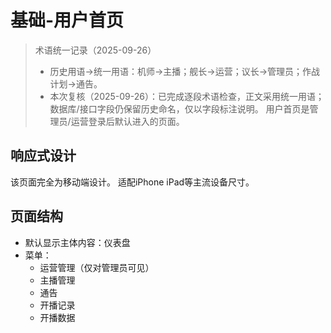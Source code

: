# 基础-用户首页

> 术语统一记录（2025-09-26）
> - 历史用语→统一用语：机师→主播；舰长→运营；议长→管理员；作战计划→通告。
> - 本次复核（2025-09-26）：已完成逐段术语检查，正文采用统一用语；数据库/接口字段仍保留历史命名，仅以字段标注说明。
用户首页是管理员/运营登录后默认进入的页面。

## 响应式设计

该页面完全为移动端设计。
适配iPhone iPad等主流设备尺寸。

## 页面结构

- 默认显示主体内容：仪表盘
- 菜单：
    - 运营管理（仅对管理员可见）
    - 主播管理
    - 通告
    - 开播记录
    - 开播数据